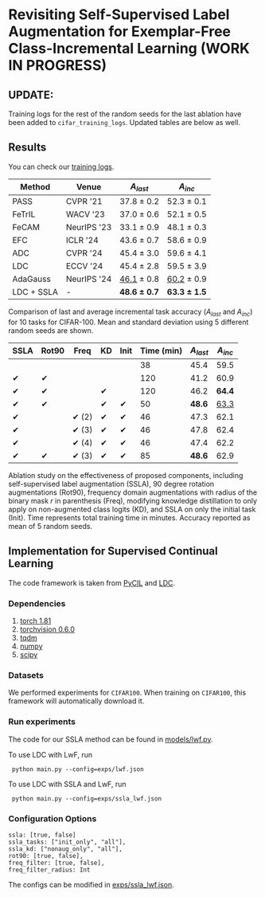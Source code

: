 # Revisiting Self-Supervised Label Augmentation for Exemplar-Free Class-Incremental Learning (WORK IN PROGRESS)

## UPDATE:

Training logs for the rest of the random seeds for the last ablation have been added to ```cifar_training_logs```. Updated tables are below as well.

## Results

You can check our [training logs](https://github.com/arimitsu06/revisit_ssla/blob/main/cifar_training_logs).

| Method         | Venue        | $A_{last}$          | $A_{inc}$          |
|----------------|--------------|---------------------|--------------------|
| PASS | CVPR '21    | 37.8 ± 0.2         | 52.3 ± 0.1         |
| FeTrIL | WACV '23 | 37.0 ± 0.6         | 52.1 ± 0.5         |
| FeCAM | NeurIPS '23 | 33.1 ± 0.9         | 48.1 ± 0.3         |
| EFC | ICLR '24     | 43.6 ± 0.7         | 58.6 ± 0.9         |
| ADC | CVPR '24     | 45.4 ± 3.0         | 59.6 ± 4.1         |
| LDC| ECCV '24     | 45.4 ± 2.8         | 59.5 ± 3.9         |
| AdaGauss | NeurIPS '24 | <u>46.1</u> ± 0.8 | <u>60.2</u> ± 0.9 |
| LDC + SSLA | -               | **48.6 ± 0.7**      | **63.3 ± 1.5**     |

Comparison of last and average incremental task accuracy ($A_{last}$ and $A_{inc}$) for 10 tasks for CIFAR-100. Mean and standard deviation using 5 different random seeds are shown.


| SSLA        | Rot90       | Freq           | KD          | Init         | Time (min) | $A_{last}$   | $A_{inc}$   |
|-------------|-------------|----------------|-------------|--------------|------------|--------------|-------------|
|             |             |                |             |              | 38         | 45.4         | 59.5        |
| ✔           | ✔           |                |             |              | 120        | 41.2         | 60.9        |
| ✔           | ✔           |                | ✔           |              | 120        | 46.2         | **64.4**    |
| ✔           | ✔           |                | ✔           | ✔            | 50         | **48.6**     | <u>63.3</u>      |
| ✔           |             | ✔ (2)          | ✔           | ✔            | 46         | 47.3         | 62.1        |
| ✔           |             | ✔ (3)          | ✔           | ✔            | 46         | 47.8         | 62.4        |
| ✔           |             | ✔ (4)          | ✔           | ✔            | 46         | 47.4         | 62.2        |
| ✔           | ✔           | ✔ (3)          | ✔           | ✔            | 85         | **48.6**     | 62.9        |

Ablation study on the effectiveness of proposed components, including self-supervised label augmentation (SSLA), 90 degree rotation augmentations (Rot90), frequency domain augmentations with radius of the binary mask $r$ in parenthesis (Freq), modifying knowledge distillation to only apply on non-augmented class logits (KD), and SSLA on only the initial task (Init). Time represents total training time in minutes. Accuracy reported as mean of 5 random seeds.

## Implementation for Supervised Continual Learning

The code framework is taken from [PyCIL](https://github.com/G-U-N/PyCIL) and [LDC](https://github.com/alviur/ldc).

### Dependencies
1. [torch 1.81](https://github.com/pytorch/pytorch)
2. [torchvision 0.6.0](https://github.com/pytorch/vision)
3. [tqdm](https://github.com/tqdm/tqdm)
4. [numpy](https://github.com/numpy/numpy)
5. [scipy](https://github.com/scipy/scipy)

### Datasets

We performed experiments for `CIFAR100`. When training on `CIFAR100`, this framework will automatically download it.

### Run experiments

The code for our SSLA method can be found in [models/lwf.py](https://github.com/arimitsu06/revisit_ssla/blob/main/models/lwf.py).

To use LDC with LwF, run

   ```
    python main.py --config=exps/lwf.json
   ```

To use LDC with SSLA and LwF, run

   ```
    python main.py --config=exps/ssla_lwf.json
   ```

### Configuration Options

```
ssla: [true, false]
ssla_tasks: ["init_only", "all"],
ssla_kd: ["nonaug_only", "all"],
rot90: [true, false],
freq_filter: [true, false],
freq_filter_radius: Int
```

The configs can be modified in [exps/ssla_lwf.json](https://github.com/arimitsu06/revisit_ssla/blob/main/exps/ssla_lwf.json).